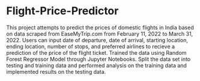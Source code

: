 # Flight-Price-Predictor


This project attempts to predict the prices of domestic flights in India based on data scraped from EaseMyTrip.com from February 11, 2022 to March 31, 2022. Users can input date of departure, date of arrival, starting location, ending location, number of stops, and preferred airlines to recieve a prediction of the price of the flight ticket. Trained the data using Random Forest Regressor Model through Jupyter Notebooks. Split the data set into testing and training data and performed analysis on the training data and implemented results on the testing data.
